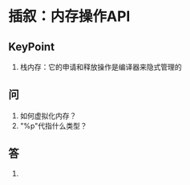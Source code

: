 # 插叙：内存操作API
## KeyPoint
1. 栈内存：它的申请和释放操作是编译器来隐式管理的

## 问
1. 如何虚拟化内存？    
2. "%p"代指什么类型？  

## 答
1. 